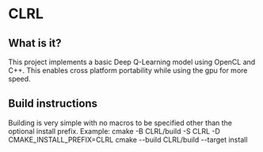 # CLRL

## What is it?

This project implements a basic Deep Q-Learning model using OpenCL and C++. This enables cross platform portability while using the gpu for more speed.

## Build instructions

Building is very simple with no macros to be specified other than the optional install prefix. Example:
  cmake -B CLRL/build -S CLRL -D CMAKE_INSTALL_PREFIX=CLRL
  cmake --build CLRL/build --target install